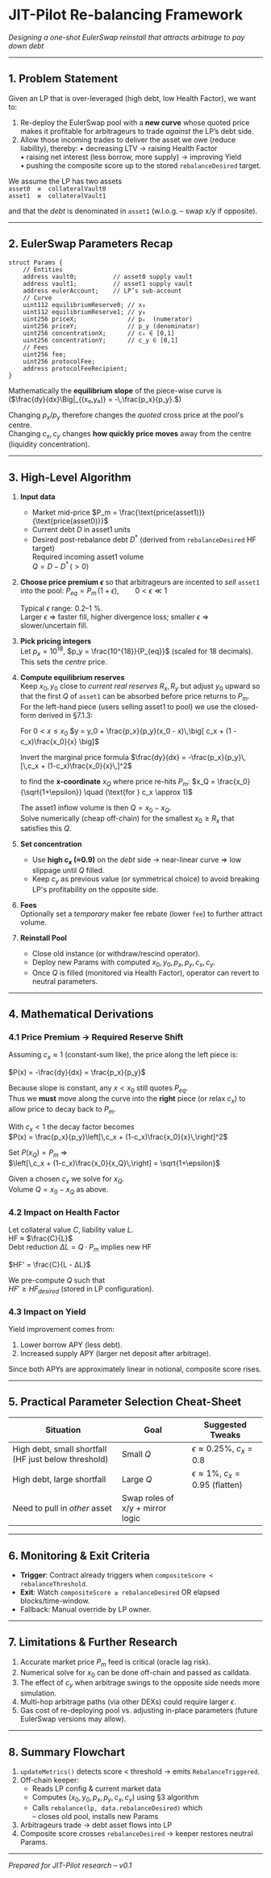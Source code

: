 # JIT-Pilot Re-balancing Framework  
*Designing a one-shot EulerSwap reinstall that attracts arbitrage to pay down debt*

---

## 1. Problem Statement  

Given an LP that is over-leveraged (high debt, low Health Factor), we want to:
1. Re-deploy the EulerSwap pool with a **new curve** whose quoted price makes it profitable for arbitrageurs to trade *against* the LP’s debt side.  
2. Allow those incoming trades to deliver the asset we owe (reduce liability), thereby:
   • decreasing LTV → raising Health Factor  
   • raising net interest (less borrow, more supply) → improving Yield  
   • pushing the composite score up to the stored `rebalanceDesired` target.

We assume the LP has two assets  
`asset0  ≡  collateralVault0`  
`asset1  ≡  collateralVault1`  

and that the *debt* is denominated in `asset1` (w.l.o.g. – swap x/y if opposite).

---

## 2. EulerSwap Parameters Recap  

```solidity
struct Params {
    // Entities
    address vault0;          // asset0 supply vault
    address vault1;          // asset1 supply vault
    address eulerAccount;    // LP’s sub-account
    // Curve
    uint112 equilibriumReserve0; // x₀
    uint112 equilibriumReserve1; // y₀
    uint256 priceX;              // pₓ  (numerator)
    uint256 priceY;              // p_y (denominator)
    uint256 concentrationX;      // cₓ ∈ [0,1]
    uint256 concentrationY;      // c_y ∈ [0,1]
    // Fees
    uint256 fee;
    uint256 protocolFee;
    address protocolFeeRecipient;
}
```

Mathematically the **equilibrium slope** of the piece-wise curve is  
\($\frac{dy}{dx}\Big|_{(x₀,y₀)} = -\,\frac{p_x}{p_y}.$)

Changing $p_x/p_y$ therefore changes the *quoted* cross price at the pool's centre.  
Changing $c_x,c_y$ changes **how quickly price moves** away from the centre (liquidity concentration).

---

## 3. High-Level Algorithm  

1. **Input data**
   * Market mid-price $P_m = \frac{\text{price(asset1)}}{\text{price(asset0)}}$  
   * Current debt $D$ in asset1 units  
   * Desired post-rebalance debt $D^*$ (derived from `rebalanceDesired` HF target)  
     Required incoming asset1 volume  
     $Q = D - D^*\,(>0)$

2. **Choose price premium $\epsilon$** so that arbitrageurs are incented to *sell* `asset1` into the pool:
   $P_{eq} = P_m \,(1 + \epsilon),\qquad 0 < \epsilon \ll 1$
   
   Typical $\epsilon$ range: 0.2–1 %.  
   Larger $\epsilon$ ⇒ faster fill, higher divergence loss; smaller $\epsilon$ ⇒ slower/uncertain fill.

3. **Pick pricing integers**  
   Let $p_x = 10^{18}$, $p_y = \frac{10^{18}}{P_{eq}}$ (scaled for 18 decimals).  
   This sets the *centre* price.

4. **Compute equilibrium reserves**  
   Keep $x_0,y_0$ close to *current real reserves* $R_x,R_y$ but adjust $y_0$ upward so that
   the first $Q$ of `asset1` can be absorbed before price returns to $P_m$.  
   For the left-hand piece (users selling asset1 to pool) we use the closed-form derived in §7.1.3:

   For $0 < x \le x_0$
   $y = y_0 + \frac{p_x}{p_y}(x_0 - x)\,\big[ c_x + (1 - c_x)\frac{x_0}{x} \big]$

   Invert the marginal price formula
   $\frac{dy}{dx} = -\frac{p_x}{p_y}\,[\,c_x + (1-c_x)\frac{x_0}{x}\,]^2$
   
   to find the **x-coordinate** $x_Q$ where price re-hits $P_m$:
   $x_Q = \frac{x_0}{\sqrt{1+\epsilon}}
           \quad (\text{for } c_x \approx 1)$
   
   The asset1 inflow volume is then $Q = x_0 - x_Q$.  
   Solve numerically (cheap off-chain) for the smallest $x_0 \geq R_x$ that satisfies this $Q$.

5. **Set concentration**
   * Use **high $c_x$ (≈0.9)** on the *debt* side → near-linear curve ⇒ low slippage until $Q$ filled.  
   * Keep $c_y$ as previous value (or symmetrical choice) to avoid breaking LP's profitability on the opposite side.

6. **Fees**  
   Optionally set a *temporary* maker fee rebate (lower `fee`) to further attract volume.

7. **Reinstall Pool**  
   * Close old instance (or withdraw/rescind operator).  
   * Deploy new Params with computed $x_0,y_0,p_x,p_y,c_x,c_y$.  
   * Once $Q$ is filled (monitored via Health Factor), operator can revert to neutral parameters.

---

## 4. Mathematical Derivations  

### 4.1 Price Premium → Required Reserve Shift  

Assuming $c_x \approx 1$ (constant-sum like), the price along the left piece is:

$P(x) = -\frac{dy}{dx} = \frac{p_x}{p_y}$

Because slope is constant, any $x < x_0$ still quotes $P_{eq}$.  
Thus we **must** move along the curve into the **right** piece (or relax $c_x$) to allow price to decay back to $P_m$.

With $c_x < 1$ the decay factor becomes  
$P(x) = \frac{p_x}{p_y}\left[\,c_x + (1-c_x)\frac{x_0}{x}\,\right]^2$

Set $P(x_Q)=P_m$ ⇒  
$\left[\,c_x + (1-c_x)\frac{x_0}{x_Q}\,\right] = \sqrt{1+\epsilon}$

Given a chosen $c_x$ we solve for $x_Q$.  
Volume $Q = x_0 - x_Q$ as above.

### 4.2 Impact on Health Factor  

Let collateral value $C$, liability value $L$.  
HF ≈ $\frac{C}{L}$  
Debt reduction $ΔL = Q·P_m$ implies new HF  

$HF' = \frac{C}{L - ΔL}$

We pre-compute $Q$ such that  
$HF' \geq HF_{desired}$ (stored in LP configuration).

### 4.3 Impact on Yield  

Yield improvement comes from:
1. Lower borrow APY (less debt).  
2. Increased supply APY (larger net deposit after arbitrage).  

Since both APYs are approximately linear in notional, composite score rises.

---

## 5. Practical Parameter Selection Cheat-Sheet  

| Situation | Goal | Suggested Tweaks |
|-----------|------|------------------|
| High debt, small shortfall (HF just below threshold) | Small $Q$ | $\epsilon \approx 0.25\%$, $c_x = 0.8$ |
| High debt, large shortfall | Large $Q$ | $\epsilon \approx 1\%$, $c_x = 0.95$ (flatten) |
| Need to pull in *other* asset | Swap roles of x/y + mirror logic |

---

## 6. Monitoring & Exit Criteria  

* **Trigger**: Contract already triggers when `compositeScore < rebalanceThreshold`.  
* **Exit**: Watch `compositeScore ≥ rebalanceDesired` OR elapsed blocks/time-window.  
* Fallback: Manual override by LP owner.

---

## 7. Limitations & Further Research  

1. Accurate market price $P_m$ feed is critical (oracle lag risk).  
2. Numerical solve for $x_0$ can be done off-chain and passed as calldata.  
3. The effect of $c_y$ when arbitrage swings to the opposite side needs more simulation.  
4. Multi-hop arbitrage paths (via other DEXs) could require larger $\epsilon$.  
5. Gas cost of re-deploying pool vs. adjusting in-place parameters (future EulerSwap versions may allow).

---

## 8. Summary Flowchart  

1. `updateMetrics()` detects score < threshold → emits `RebalanceTriggered`.  
2. Off-chain keeper:
   * Reads LP config & current market data  
   * Computes $(x_0,y_0,p_x,p_y,c_x,c_y)$ using §3 algorithm  
   * Calls `rebalance(lp, data.rebalanceDesired)` which  
     – closes old pool, installs new Params  
3. Arbitrageurs trade → debt asset flows into LP  
4. Composite score crosses `rebalanceDesired` → keeper restores neutral Params.

---

*Prepared for JIT-Pilot research – v0.1*